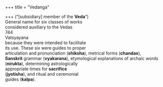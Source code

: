 +++
title = "Vedanga"

+++
(“[subsidiary] member of the **Veda**”)  
General name for six classes of works  
considered auxiliary to the Vedas  
744  
Vatsyayana  
because they were intended to facilitate  
its use. These six were guides to proper  
articulation and pronunciation (**shiksha**), metrical forms (**chandas**),  
**Sanskrit** grammar (**vyakarana**), etymological explanations of archaic words  
(**nirukta**), determining astrologically  
appropriate times for **sacrifice**  
(**jyotisha**), and ritual and ceremonial  
guides (**kalpa**).